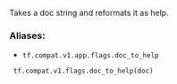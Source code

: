 
Takes a doc string and reformats it as help.
### Aliases:
- `tf.compat.v1.app.flags.doc_to_help`

```
 tf.compat.v1.flags.doc_to_help(doc)
```
